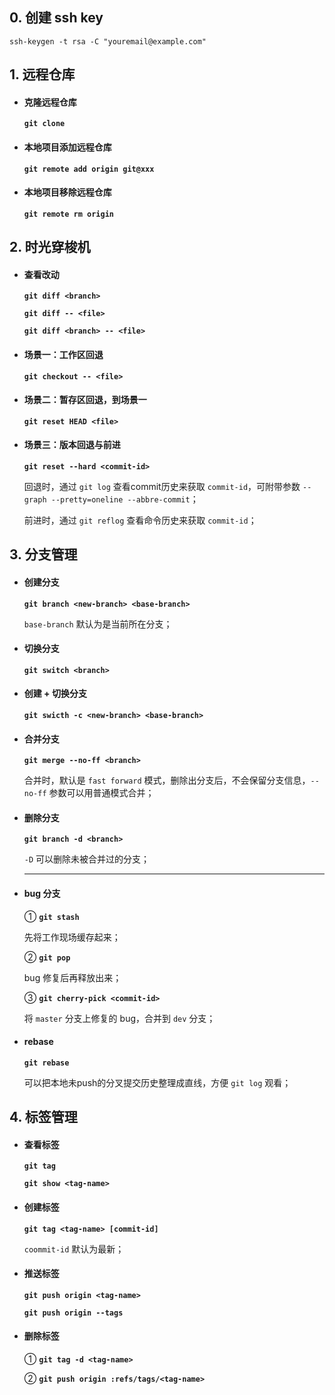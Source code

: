 ## 0. 创建 ssh key

`ssh-keygen -t rsa -C "youremail@example.com"`


## 1. 远程仓库

- #### 克隆远程仓库
    
    **`git clone`**

- #### 本地项目添加远程仓库

    **`git remote add origin git@xxx`**

- #### 本地项目移除远程仓库

    **`git remote rm origin`**


## 2. 时光穿梭机

- #### 查看改动

    **`git diff <branch>`**
    
    **`git diff -- <file>`**

    **`git diff <branch> -- <file>`**

- #### 场景一：工作区回退

    **`git checkout -- <file>`**

- #### 场景二：暂存区回退，到场景一

    **`git reset HEAD <file>`**

- #### 场景三：版本回退与前进

    **`git reset --hard <commit-id>`**
    
    回退时，通过 `git log` 查看commit历史来获取 `commit-id`，可附带参数 `--graph --pretty=oneline --abbre-commit`；
    
    前进时，通过 `git reflog` 查看命令历史来获取 `commit-id`；


## 3. 分支管理

  - #### 创建分支

    **`git branch <new-branch> <base-branch>`**
    
    `base-branch` 默认为是当前所在分支；

  - #### 切换分支

    **`git switch <branch>`**

  - #### 创建 + 切换分支

    **`git swicth -c <new-branch> <base-branch>`**

  - #### 合并分支

    **`git merge --no-ff <branch>`**

    合并时，默认是 `fast forward` 模式，删除出分支后，不会保留分支信息，`--no-ff` 参数可以用普通模式合并；

  - #### 删除分支

    **`git branch -d <branch>`**

    `-D` 可以删除未被合并过的分支；

    -------------------------------------------------------

  - #### bug 分支

    ① **`git stash`**

    先将工作现场缓存起来；

    ② **`git pop`**

    bug 修复后再释放出来；

    ③ **`git cherry-pick <commit-id>`**

    将 `master` 分支上修复的 bug，合并到 `dev` 分支；

  - #### rebase

    **`git rebase`**

    可以把本地未push的分叉提交历史整理成直线，方便 `git log` 观看；


## 4. 标签管理

  - #### 查看标签

    **`git tag`**

    **`git show <tag-name>`**

  - #### 创建标签

    **`git tag <tag-name> [commit-id]`**

    `coommit-id` 默认为最新；

  - #### 推送标签

    **`git push origin <tag-name>`**

    **`git push origin --tags`**

  - #### 删除标签

    ① **`git tag -d <tag-name>`**

    ② **`git push origin :refs/tags/<tag-name>`**